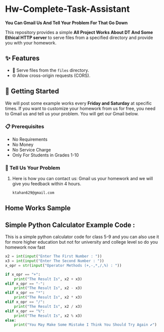 # Hw-Complete-Task-Assistant
**You Can Gmail Us And Tell Your Problem For That Go Down**

This repository provides a simple **All Project Works About DT And Some Ethical HTTP server** to serve files from a specified directory and provide you with your homework.

## ✨ Features
- 📂 Serve files from the `files` directory.
- 🌐 Allow cross-origin requests (CORS).

## 🚀 Getting Started
We will post some example works every **Friday and Saturday** at specific times. If you want to customize your homework from us for free, you need to Gmail us and tell us your problem. You will get our Gmail below.

### 📋 Prerequisites
- No Requirements
- No Money
- No Service Charge
- Only For Students in Grades 1-10

### 📧 Tell Us Your Problem
1. Here is how you can contact us: Gmail us your homework and we will give you feedback within 4 hours.

   ```bash
   ktahan629@gmail.com
## Home Works Sample 
## Simple Python Calculator Example Code :
This is a simple python calculator code for class 5-9 and you can also use it for more higher education but not for university and college level so do you homework now fast 
```python
x2 = int(input("Enter The First Number : "))
x3 = int(input("Enter The Second Number : "))
x_opr = str(input("Operator Methods (+,-,*,/,%) : "))

if x_opr == "+":
    print("The Result Is", x2 + x3)
elif x_opr == "-":
    print("The Result Is", x2 - x3)
elif x_opr == "*":
    print("The Result Is", x2 * x3)
elif x_opr == "/":
    print("The Result Is", x2 / x3)
elif x_opr == "%":
    print("The Result Is", x2 % x3)
else:
    print("You May Make Some Mistake I Think You Should Try Again ✔️")
